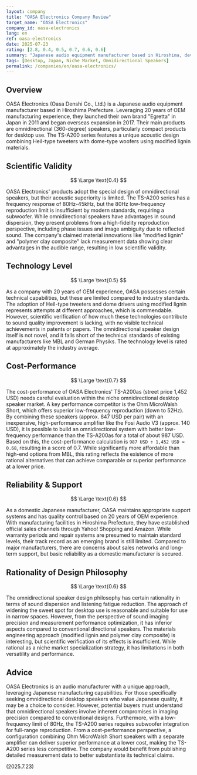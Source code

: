 ```yaml
---
layout: company
title: "OASA Electronics Company Review"
target_name: "OASA Electronics"
company_id: oasa-electronics
lang: en
ref: oasa-electronics
date: 2025-07-23
rating: [2.8, 0.4, 0.5, 0.7, 0.6, 0.6]
summary: "Japanese audio equipment manufacturer based in Hiroshima, developing omnidirectional speaker 'Egretta' series. Leveraging 20 years of OEM experience to expand its own brand, but more rational alternatives exist in terms of price-performance."
tags: [Desktop, Japan, Niche Market, Omnidirectional Speakers]
permalink: /companies/en/oasa-electronics/
---
```

## Overview

OASA Electronics (Oasa Denshi Co., Ltd.) is a Japanese audio equipment manufacturer based in Hiroshima Prefecture. Leveraging 20 years of OEM manufacturing experience, they launched their own brand "Egretta" in Japan in 2011 and began overseas expansion in 2017. Their main products are omnidirectional (360-degree) speakers, particularly compact products for desktop use. The TS-A200 series features a unique acoustic design combining Heil-type tweeters with dome-type woofers using modified lignin materials.

## Scientific Validity

$$ \Large \text{0.4} $$

OASA Electronics' products adopt the special design of omnidirectional speakers, but their acoustic superiority is limited. The TS-A200 series has a frequency response of 80Hz-45kHz, but the 80Hz low-frequency reproduction limit is insufficient by modern standards, requiring a subwoofer. While omnidirectional speakers have advantages in sound dispersion, they present problems from a high-fidelity reproduction perspective, including phase issues and image ambiguity due to reflected sound. The company's claimed material innovations like "modified lignin" and "polymer clay composite" lack measurement data showing clear advantages in the audible range, resulting in low scientific validity.

## Technology Level

$$ \Large \text{0.5} $$

As a company with 20 years of OEM experience, OASA possesses certain technical capabilities, but these are limited compared to industry standards. The adoption of Heil-type tweeters and dome drivers using modified lignin represents attempts at different approaches, which is commendable. However, scientific verification of how much these technologies contribute to sound quality improvement is lacking, with no visible technical achievements in patents or papers. The omnidirectional speaker design itself is not novel, and it falls short of the technical standards of existing manufacturers like MBL and German Physiks. The technology level is rated at approximately the industry average.

## Cost-Performance

$$ \Large \text{0.7} $$

The cost-performance of OASA Electronics' TS-A200as (street price 1,452 USD) needs careful evaluation within the niche omnidirectional desktop speaker market. A key performance competitor is the Ohm MicroWalsh Short, which offers superior low-frequency reproduction (down to 52Hz). By combining these speakers (approx. 847 USD per pair) with an inexpensive, high-performance amplifier like the Fosi Audio V3 (approx. 140 USD), it is possible to build an omnidirectional system with better low-frequency performance than the TS-A200as for a total of about 987 USD. Based on this, the cost-performance calculation is `987 USD ÷ 1,452 USD ≈ 0.68`, resulting in a score of 0.7. While significantly more affordable than high-end options from MBL, this rating reflects the existence of more rational alternatives that can achieve comparable or superior performance at a lower price.

## Reliability & Support

$$ \Large \text{0.6} $$

As a domestic Japanese manufacturer, OASA maintains appropriate support systems and has quality control based on 20 years of OEM experience. With manufacturing facilities in Hiroshima Prefecture, they have established official sales channels through Yahoo! Shopping and Amazon. While warranty periods and repair systems are presumed to maintain standard levels, their track record as an emerging brand is still limited. Compared to major manufacturers, there are concerns about sales networks and long-term support, but basic reliability as a domestic manufacturer is secured.

## Rationality of Design Philosophy

$$ \Large \text{0.6} $$

The omnidirectional speaker design philosophy has certain rationality in terms of sound dispersion and listening fatigue reduction. The approach of widening the sweet spot for desktop use is reasonable and suitable for use in narrow spaces. However, from the perspective of sound imaging precision and measurement performance optimization, it has inferior aspects compared to conventional directional speakers. The materials engineering approach (modified lignin and polymer clay composite) is interesting, but scientific verification of its effects is insufficient. While rational as a niche market specialization strategy, it has limitations in both versatility and performance.

## Advice

OASA Electronics is an audio manufacturer with a unique approach, leveraging Japanese manufacturing capabilities. For those specifically seeking omnidirectional desktop speakers who value Japanese quality, it may be a choice to consider. However, potential buyers must understand that omnidirectional speakers involve inherent compromises in imaging precision compared to conventional designs. Furthermore, with a low-frequency limit of 80Hz, the TS-A200 series requires subwoofer integration for full-range reproduction. From a cost-performance perspective, a configuration combining Ohm MicroWalsh Short speakers with a separate amplifier can deliver superior performance at a lower cost, making the TS-A200 series less competitive. The company would benefit from publishing detailed measurement data to better substantiate its technical claims.

(2025.7.23)
